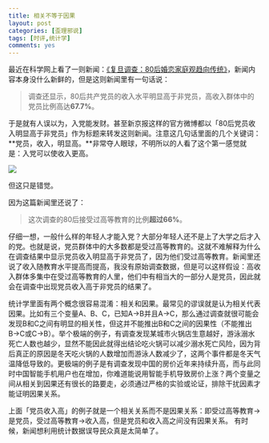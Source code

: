 ```yaml
---
title: 相关不等于因果
layout: post
categories: [歪理邪说]
tags: [时评,统计学]
comments: yes
---
```


最近在科学网上看了一则新闻：[《复旦调查：80后婚恋家庭观趋向传统》](http://news.sciencenet.cn/htmlnews/2014/5/293414.shtm)，新闻内容本身没什么新鲜的，但是这则新闻里有一句话说： 

> 调查还显示，80后共产党员的收入水平明显高于非党员，高收入群体中的党员比例高达**67.7%**。

于是就有人误以为，入党能发财。甚至新京报这样的官方微博都以「80后党员收入明显高于非党员」作为标题来转发这则新闻。注意这几句话里面的几个关键词：**党员，收入，明显高。**非常夺人眼球，不明所以的人看了这个第一感觉就是：入党可以使收入更高。 

![](http://blogdata.qiniudn.com/xjbwb20140503.png) 

但这只是错觉。 

因为这篇新闻里还说了： 

> 这次调查的80后接受过高等教育的比例**超过66%**。

仔细一想，一般什么样的年轻人才能入党？大部分年轻人还不是上了大学之后才入的党。也就是说，党员群体中的大多数都是受过高等教育的。这就不难解释为什么在调查结果中显示党员收入明显高于非党员了，因为他们受过高等教育。新闻里还说了收入随教育水平提高而提高，我没有原始调查数据，但是可以这样假设：高收入群体多集中在受过高等教育的人里，他们中有相当大的一部分人是党员，因此就会在调查中出现党员收入高于非党员的结果了。 

统计学里面有两个概念很容易混淆：相关和因果。最常见的谬误就是认为相关代表因果。比如有三个变量A、B、C，已知A→B并且A→C，那么通过调查就很可能会发现B和C之间有明显的相关性，但这并不能推出B和C之间的因果性（不能推出B→C或C→B）。举个极端的例子，有调查发现某城市火锅店生意越好，游泳溺水死亡人数也越少，显然不能因此就得出结论吃火锅可以减少溺水死亡风险，因为背后真正的原因是冬天吃火锅的人数增加而游泳人数减少了，这两个事件都是冬天气温降低导致的。更极端的例子是有调查发现中国的房价近年来持续升高，而与此同时中国智能手机用户也在增加，你难道能说用智能手机导致房价上涨？两个变量之间从相关到因果还有很长的路要走，必须通过严格的实验或论证，排除干扰因素才能证明因果关系。 

上面「党员收入高」的例子就是一个相关关系而不是因果关系：即受过高等教育→是党员，受过高等教育→收入高，但是党员和收入高之间没有因果关系。 有时候，新闻想利用统计数据误导民众真是太简单了。